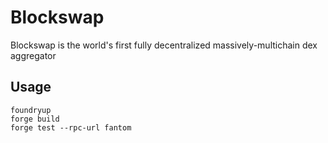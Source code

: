 # Blockswap

Blockswap is the world's first fully decentralized massively-multichain dex aggregator

## Usage

```
foundryup
forge build
forge test --rpc-url fantom
```
